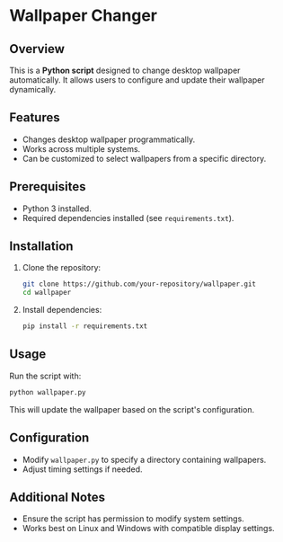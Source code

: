 # Wallpaper Changer

## Overview
This is a **Python script** designed to change desktop wallpaper automatically. It allows users to configure and update their wallpaper dynamically.

## Features
- Changes desktop wallpaper programmatically.
- Works across multiple systems.
- Can be customized to select wallpapers from a specific directory.

## Prerequisites
- Python 3 installed.
- Required dependencies installed (see `requirements.txt`).

## Installation
1. Clone the repository:
   ```sh
   git clone https://github.com/your-repository/wallpaper.git
   cd wallpaper
   ```
2. Install dependencies:
   ```sh
   pip install -r requirements.txt
   ```

## Usage
Run the script with:
```sh
python wallpaper.py
```
This will update the wallpaper based on the script's configuration.

## Configuration
- Modify `wallpaper.py` to specify a directory containing wallpapers.
- Adjust timing settings if needed.

## Additional Notes
- Ensure the script has permission to modify system settings.
- Works best on Linux and Windows with compatible display settings.
